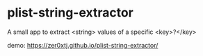 # plist-string-extractor
A small app to extract &lt;string> values of a specific &lt;key>?&lt;/key> 


demo: https://zer0xtj.github.io/plist-string-extractor/
